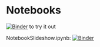 # Notebooks

[![Binder](https://mybinder.org/badge_logo.svg)](https://mybinder.org/v2/gh/malinc/Notebooks/master) to try it out

NotebookSlideshow.ipynb: [![Binder](https://mybinder.org/badge_logo.svg)](https://mybinder.org/v2/gh/malinc/Notebooks/master?urlpath=https%3A%2F%2Fgithub.com%2Fmalinc%2FNotebooks%2Fblob%2Fmaster%2FNotebookSlideshows.ipynb)


